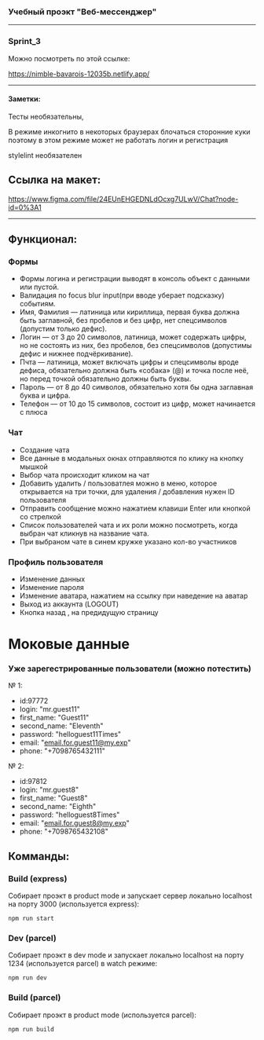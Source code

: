 ### Учебный проэкт "Веб-мессенджер"

---

### Sprint_3

Можно посмотреть по этой ссылке:

https://nimble-bavarois-12035b.netlify.app/

---

#### Заметки:

Тесты необязательны,

В режиме инкогнито в некоторых браузерах блочаться сторонние куки
поэтому в этом режиме может не работать логин и регистрация

stylelint необязателен

## Ссылка на макет:

https://www.figma.com/file/24EUnEHGEDNLdOcxg7ULwV/Chat?node-id=0%3A1

---

## Функционал:

### Формы

- Формы логина и регистрации выводят в консоль объект с данными или пустой.
- Валидация по focus blur input(при вводе уберает подсказку) событиям.
- Имя, Фамилия — латиница или кириллица, первая буква должна быть заглавной, без пробелов и без цифр, нет спецсимволов (допустим только дефис).
- Логин — от 3 до 20 символов, латиница, может содержать цифры, но не состоять из них, без пробелов, без спецсимволов (допустимы дефис и нижнее подчёркивание).
- Пчта — латиница, может включать цифры и спецсимволы вроде дефиса, обязательно должна быть «собака» (@) и точка после неё, но перед точкой обязательно должны быть буквы.
- Пароль — от 8 до 40 символов, обязательно хотя бы одна заглавная буква и цифра.
- Телефон — от 10 до 15 символов, состоит из цифр, может начинается с плюса

### Чат

- Создание чата
- Все данные в модальных окнах отправляются по клику на кнопку мышкой
- Выбор чата происходит кликом на чат
- Добавить удалить / пользоватлея можно в меню, которое открывается на три точки, для удаления / добавления нужен ID пользователя
- Отправить сообщение можно нажатием клавиши Enter или кнопкой со стрелкой
- Список пользователей чата и их роли можно посмотреть, когда выбран чат кликнув на название чата.
- При выбраном чате в синем кружке указано кол-во участников

### Профиль пользователя

- Изменение данных
- Изменение пароля
- Изменение аватара, нажатием на ссылку при наведение на аватар
- Выход из аккаунта (LOGOUT)
- Кнопка назад , на предидущую страницу

# Моковые данные

### Уже зарегестрированные пользователи (можно потестить)

№ 1:

- id:97772
- login: "mr.guest11"
- first_name: "Guest11"
- second_name: "Eleventh"
- password: "helloguest11Times"
- email: "email.for.guest11@my.exp"
- phone: "+7098765432111"

№ 2:

- id:97812
- login: "mr.guest8"
- first_name: "Guest8"
- second_name: "Eighth"
- password: "helloguest8Times"
- email: "email.for.guest8@my.exp"
- phone: "+7098765432108"

## Комманды:

### Build (express)

Собирает проэкт в product mode и запускает сервер локально localhost на порту 3000 (используется express):

`npm run start`

### Dev (parcel)

Собирает проэкт в dev mode и запускает локально localhost на порту 1234 (используется parcel) в watch режиме:

`npm run dev`

### Build (parcel)

Собирает проэкт в product mode (используется parcel):

`npm run build`
